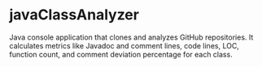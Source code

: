 # javaClassAnalyzer
 Java console application that clones and analyzes GitHub repositories. It calculates metrics like Javadoc and comment lines, code lines, LOC, function count, and comment deviation percentage for each class.
